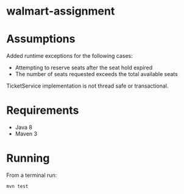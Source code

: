 # walmart-assignment

# Assumptions

Added runtime exceptions for the following cases:
 + Attempting to reserve seats after the seat hold expired
 + The number of seats requested exceeds the total available seats

TicketService implementation is not thread safe or transactional.



# Requirements
+ Java 8
+ Maven 3

# Running
From a terminal run:

    mvn test

